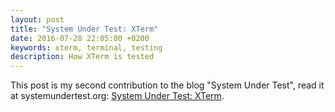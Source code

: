 ```yaml
---
layout: post
title: "System Under Test: XTerm"
date: 2016-07-28 22:05:00 +0200
keywords: xterm, terminal, testing
description: How XTerm is tested
---
```


This post is my second contribution to the blog "System Under Test", read it at systemundertest.org: [System Under Test: XTerm](http://systemundertest.org/xterm).

